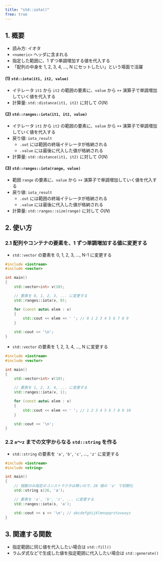 ```yaml
---
title: "std::iota()"
free: true
---
```


## 1. 概要
- 読み方: イオタ
- `<numeric>` ヘッダに含まれる
- 指定した範囲に、1 ずつ単調増加する値を代入する
- 「配列の中身を 1, 2, 3, 4, ..., N にセットしたい」という場面で活躍

#### (1) `std::iota(it1, it2, value)`
- イテレータ `it1` から `it2` の範囲の要素に、`value` から `++` 演算子で単調増加していく値を代入する
- 計算量: `std::distance(it1, it2)` に対して $O(N)$

#### (2) `std::ranges::iota(it1, it2, value)`
- イテレータ `it1` から `it2` の範囲の要素に、`value` から `++` 演算子で単調増加していく値を代入する
- 戻り値: `iota_result`
	- `.out` には範囲の終端イテレータが格納される
	- `.value` には最後に代入した値が格納される
- 計算量: `std::distance(it1, it2)` に対して $O(N)$

#### (3) `std::ranges::iota(range, value)`
- 範囲 `range` の要素に、`value` から `++` 演算子で単調増加していく値を代入する
- 戻り値: `iota_result`
	- `.out` には範囲の終端イテレータが格納される
	- `.value` には最後に代入した値が格納される
- 計算量: `std::ranges::size(range)` に対して $O(N)$


## 2. 使い方

### 2.1 配列やコンテナの要素を、1 ずつ単調増加する値に変更する
- `std::vector` の要素を 0, 1, 2, 3, ..., N-1 に変更する

```cpp
#include <iostream>
#include <vector>

int main()
{
	std::vector<int> v(10);

	// 要素を 0, 1, 2, 3, ... に変更する
	std::ranges::iota(v, 0);

	for (const auto& elem : v)
	{
		std::cout << elem << ' '; // 0 1 2 3 4 5 6 7 8 9
	}

	std::cout << '\n';
}
```

- `std::vector` の要素を 1, 2, 3, 4, ..., N に変更する

```cpp
#include <iostream>
#include <vector>

int main()
{
	std::vector<int> v(10);

	// 要素を 1, 2, 3, 4, ... に変更する
	std::ranges::iota(v, 1);

	for (const auto& elem : v)
	{
		std::cout << elem << ' '; // 1 2 3 4 5 6 7 8 9 10
	}

	std::cout << '\n';
}
```

### 2.2 `a`～`z` までの文字からなる `std::string` を作る
- `std::string` の要素を `'a'`, `'b'`, `'c'`, ..., `'z'` に変更する

```cpp
#include <iostream>
#include <string>

int main()
{
	// 個数のみ指定のコンストラクタは無いので、26 個の 'a' で初期化
	std::string s(26, 'a');

	// 要素を 'a', 'b', 'c', ... に変更する
	std::ranges::iota(s, 'a');

	std::cout << s << '\n'; // abcdefghijklmnopqrstuvwxyz
}
```


## 3. 関連する関数
- 指定範囲に同じ値を代入したい場合は `std::fill()`
- ラムダ式などで生成した値を指定範囲に代入したい場合は `std::generate()`
